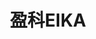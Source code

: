 ---
title: "盈科EIKA"
description: "盈科EIKA"
layout: shop
keywords:
  - 美食競賽
  - 台灣美食
  - 美食精選
datePublished: "2025-06-30"
dateModified: "2025-07-02"
city: "台北市"
district: "大同區"
address: "台北市大同區民樂街58號"
phone: "0225506863"
geo: "25.05747948001781, 121.51051499826605"
google_map: "https://maps.app.goo.gl/qvcHzwEWBfE2aWkF6"
footinder: "https://footinder.com.tw/%E5%8F%B0%E5%8C%97%E5%B8%82%E5%A4%A7%E5%90%8C%E5%8D%80/362105/"
official: "https://eika.tw/"
award:
  - name: "500盤"
    year: "2024"
    entries:
      - dishes:
          - "烏骨雞粥"
          - "脆皮乳鴿潤餅"
          - "季節刺身"
          - "椀物"

---